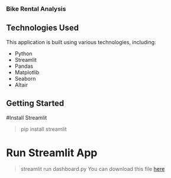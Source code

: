 ### Bike Rental Analysis

## Technologies Used
This application is built using various technologies, including:
- Python
- Streamlit
- Pandas
- Matplotlib
- Seaborn
- Altair

## Getting Started
#Install Streamlit
> pip install streamlit

# Run Streamlit App
> streamlit run dashboard.py
You can download this file [here](https://github.com/saqinasalsabila/analisis_data/blob/main/dashboard.py)


